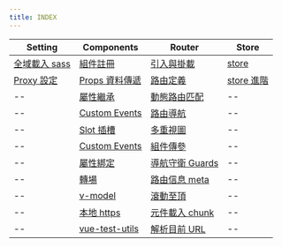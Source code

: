 ```yaml
---
title: INDEX
---
```


| Setting                    | Components                             | Router                                         | Store                         |
| -------------------------- | -------------------------------------- | ---------------------------------------------- | ----------------------------- |
| [全域載入 sass](./sass.md) | [組件註冊](./component.md)             | [引入與掛載](./router.md)                      | [store](./store.md)           |
| [Proxy 設定](./proxy.md)   | [Props 資料傳遞](./component_props.md) | [路由定義](./router-routes.md)                 | [store 進階](./store_help.md) |
| --                         | [屬性繼承](./component_attributes)     | [動態路由匹配](./router-match.md)              | --                            |
| --                         | [Custom Events](./customEvent.md)      | [路由導航](./router_nav.md)                    | --                            |
| --                         | [Slot 插槽](./slot.md)                 | [多重視圖](./router_mutiView.md)               | --                            |
| --                         | [Custom Events](./customEvent.md)      | [組件傳參](./props.md)                         | --                            |
| --                         | [屬性綁定](./attr.md)                  | [導航守衛 Guards](./router-guards.md)          | --                            |
| --                         | [轉場](./transition.md)                | [路由信息 meta](./router-meta)                 | --                            |
| --                         | [v-model](./vmodel.md)                 | [滾動至頂](./router-scrolltotop.md)            | --                            |
| --                         | [本地 https](./https.md)               | [元件載入 chunk](./router_component_import.md) | --                            |
| --                         | [vue-test-utils](./testUtils.md)       | [解析目前 URL](./router_resolve.md)            | --                            |
